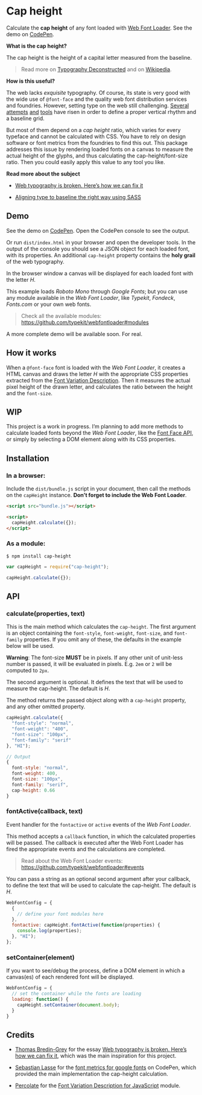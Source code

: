 # Cap height

Calculate the **cap height** of any font loaded with [Web Font Loader](https://github.com/typekit/webfontloader). See the demo on [CodePen](http://codepen.io/sebdesign/pen/EKmbGL?editors=0011).

**What is the cap height?**

The cap height is the height of a capital letter measured from the baseline.

> Read more on [Typography Deconstructed](http://www.typographydeconstructed.com/cap-height) and on [Wikipedia](https://en.wikipedia.org/wiki/Cap_height).

**How is this useful?**

The web lacks *exquisite* typography. Of course, its state is very good with the wide use of `@font-face` and the quality web font distribution services and foundries. However, setting type on the web still challenging. [Several](https://github.com/StudioThick/megatype) [attempts](http://compass-style.org/reference/compass/typography/vertical_rhythm) [and](https://gist.github.com/razwan/10662500) [tools](https://sassline.com) have risen in order to define a proper vertical rhythm and a baseline grid.

But most of them depend on a *cap height* ratio, which varies for every typeface and cannot be calculated with CSS. You have to rely on design software or font metrics from the foundries to find this out. This package addresses this issue by rendering loaded fonts on a canvas to measure the actual height of the glyphs, and thus calculating the cap-height/font-size ratio. Then you could easily apply this value to any tool you like.

**Read more about the subject**

- [Web typography is broken. Here’s how we can fix it](http://www.studiothick.com/essays/web-typography-is-broken)

- [Aligning type to baseline the right way using SASS](https://medium.com/written-in-code/aligning-type-to-baseline-the-right-way-using-sass-e258fce47a9b)

## Demo

See the demo on [CodePen](http://codepen.io/sebdesign/pen/EKmbGL?editors=0011). Open the CodePen console to see the output.

Or run `dist/index.html` in your browser and open the developer tools. In the output of the console you should see a JSON object for each loaded font, with its properties. An additional `cap-height` property contains the **holy grail** of the web typography.

In the browser window a canvas will be displayed for each loaded font with the letter *H*.

This example loads *Roboto Mono* through *Google Fonts*; but you can use any module available in the *Web Font Loader*, like *Typekit*, *Fondeck*, *Fonts.com* or your own web fonts.

> Check all the available modules: https://github.com/typekit/webfontloader#modules

A more complete demo will be available soon. For real.

## How it works

When a `@font-face` font is loaded with the *Web Font Loader*, it creates a HTML canvas and draws the letter *H* with the appropriate CSS properties extracted from the [Font Variation Description](http://typekit.github.io/fvd). Then it measures the actual pixel height of the drawn letter, and calculates the ratio between the height and the `font-size`.

## WIP

This project is a work in progress. I’m planning to add more methods to calculate loaded fonts beyond the *Web Font Loader*, like the [Font Face API](https://developer.mozilla.org/el/docs/Web/API/FontFace), or simply by selecting a DOM element along with its CSS properties.

## Installation

### In a browser:

Include the `dist/bundle.js` script in your document, then call the methods on the `capHeight` instance. **Don’t forget to include the Web Font Loader**.

```html
<script src="bundle.js"></script>

<script>
  capHeight.calculate({});
</script>
```

### As a module:

```shell
$ npm install cap-height
```

```js
var capHeight = require("cap-height");

capHeight.calculate({});
```

## API

### calculate(properties, text)

This is the main method which calculates the `cap-height`. The first argument is an object containing the `font-style`, `font-weight`, `font-size`, and `font-family` properties. If you omit any of these, the defaults in the example below will be used.

**Warning**: The font-size **MUST** be in pixels. If any other unit of unit-less number is passed, it will be evaluated in pixels. E.g. `2em` or `2` will be computed to `2px`.

The second argument is optional. It defines the text that will be used to measure the cap-height. The default is *H*.

The method returns the passed object along with a `cap-height` property, and any other omitted property.

```js
capHeight.calculate({
  "font-style": "normal",
  "font-weight": "400",
  "font-size": "100px",
  "font-family": "serif"
}, "HI");

// Output
{
  font-style: "normal",
  font-weight: 400,
  font-size: "100px",
  font-family: "serif",
  cap-height: 0.66
}
```

### fontActive(callback, text)

Event handler for the `fontactive` or `active` events of the *Web Font Loader*.

This method accepts a `callback` function, in which the calculated properties will be passed. The callback is executed after the Web Font Loader has fired the appropriate events and the calculations are completed.

> Read about the Web Font Loader events: https://github.com/typekit/webfontloader#events

You can pass a string as an optional second argument after your callback, to define the text that will be used to calculate the cap-height. The default is *H*.

```js
WebFontConfig = {
  {
    // define your font modules here
  },
  fontactive: capHeight.fontActive(function(properties) {
    console.log(properties);
  }, "HI");
};
```

### setContainer(element)

If you want to see/debug the process, define a DOM element in which a canvas(es) of each rendered font will be displayed.

```js
WebFontConfig = {
  // set the container while the fonts are loading
  loading: function() {
    capHeight.setContainer(document.body);
  }
}
```

## Credits

- [Thomas Bredin-Grey](https://github.com/tbredin) for the essay [Web typography is broken. Here’s how we can fix it](http://www.studiothick.com/essays/web-typography-is-broken/), which was the main inspiration for this project.

- [Sebastian Lasse](https://github.com/sebilasse) for the [font metrics for google fonts](http://codepen.io/sebilasse/pen/gPBQqm?editors=1010) on CodePen, which provided the main implementation the cap-height calculation.

- [Percolate](https://github.com/percolate) for the [Font Variation Description for JavaScript](https://github.com/percolate/fvd) module.
